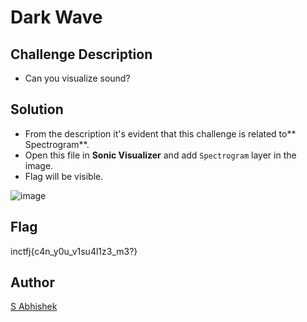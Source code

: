 # Dark Wave

## Challenge Description

- Can you visualize sound?

## Solution

- From the description it's evident that this challenge is related to** Spectrogram**.
- Open this file in **Sonic Visualizer** and add `Spectrogram` layer in the image.
- Flag will be visible.

![image](https://user-images.githubusercontent.com/52845731/147435203-286cd115-e374-496c-80d7-52bea5290ab5.png)

## Flag

inctfj{c4n_y0u_v1su4l1z3_m3?}

## Author

[S Abhishek](https://twitter.com/a3X3k)
